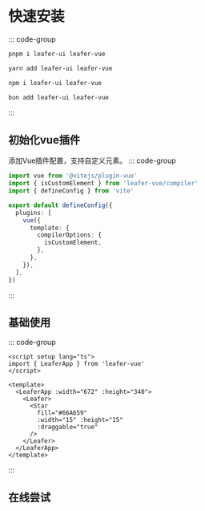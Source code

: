 <script setup lang="ts">
import code from './index.vue?raw'
</script>

# 快速安装

::: code-group

```bash [pnpm]
pnpm i leafer-ui leafer-vue
```

```bash [yarn]
yarn add leafer-ui leafer-vue
```

```bash [npm]
npm i leafer-ui leafer-vue
```

```bash [bun]
bun add leafer-ui leafer-vue
```

:::

## 初始化vue插件

添加Vue插件配置，支持自定义元素。
::: code-group

```ts [vite.config.ts]
import vue from '@vitejs/plugin-vue'
import { isCustomElement } from 'leafer-vue/compiler'
import { defineConfig } from 'vite'

export default defineConfig({
  plugins: [
    vue({
      template: {
        compilerOptions: {
          isCustomElement,
        },
      },
    }),
  ],
})
```
:::

## 基础使用
::: code-group

```vue [App.vue]
<script setup lang="ts">
import { LeaferApp } from 'leafer-vue'
</script>

<template>
  <LeaferApp :width="672" :height="340">
    <Leafer>
      <Star
        fill="#66A659"
        :width="15" :height="15"
        :draggable="true"
      />
    </Leafer>
  </LeaferApp>
</template>
```
:::

## 在线尝试

<Repl :code />
